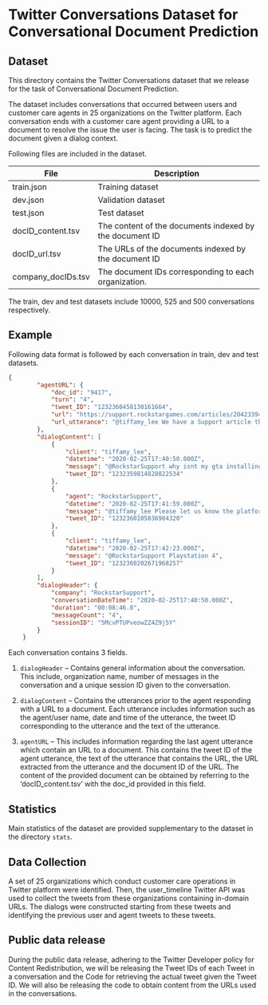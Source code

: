 # Twitter Conversations Dataset for Conversational Document Prediction

## Dataset
This directory contains the Twitter Conversations dataset that we release for the task of Conversational Document Prediction.  

The dataset includes conversations that occurred between users and customer care agents in 25 organizations on the Twitter platform. Each conversation ends with a customer care agent providing a URL to a document to resolve the issue the user is facing. The task is to predict the document given a dialog context.  

Following files are included in the dataset.

| File  | Description  |
|-------|--------------|
| train.json  | Training dataset  |
| dev.json  |  Validation dataset |
| test.json  |  Test dataset |
| docID_content.tsv  | The content of the documents indexed by the document ID  |
| docID_url.tsv  | The URLs of the documents indexed by the document ID  |
| company_docIDs.tsv  | The document IDs corresponding to each organization.  |

  
The train, dev and test datasets include 10000, 525 and 500 conversations respectively.

## Example
Following data format is followed by each conversation in train, dev and test datasets.

```json
{
        "agentURL": {
            "doc_id": "9417",
            "turn": "4",
            "tweet_ID": "1232360458130161664",
            "url": "https://support.rockstargames.com/articles/204233943/Basic-Troubleshooting-for-the-PlayStation-4-Console",
            "url_utterance": "@tiffamy_lee We have a Support article that may help with that. Please see: https://support.rockstargames.com/articles/204233943/Basic-Troubleshooting-for-the-PlayStation-4-Console *SR"
        },
        "dialogContent": [
            {
                "client": "tiffamy_lee",
                "datetime": "2020-02-25T17:40:50.000Z",
                "message": "@RockstarSupport why isnt my gta installing at all ?",
                "tweet_ID": "1232359814828822534"
            },
            {
                "agent": "RockstarSupport",
                "datetime": "2020-02-25T17:41:59.000Z",
                "message": "@tiffamy_lee Please let us know the platform you are experiencing this on so we can help further. *SR",
                "tweet_ID": "1232360105036984320"
            },
            {
                "client": "tiffamy_lee",
                "datetime": "2020-02-25T17:42:23.000Z",
                "message": "@RockstarSupport Playstation 4",
                "tweet_ID": "1232360202671968257"
            }
        ],
        "dialogHeader": {
            "company": "RockstarSupport",
            "conversationDateTime": "2020-02-25T17:40:50.000Z",
            "duration": "00:08:46.0",
            "messageCount": "4",
            "sessionID": "5McvPTUPveowZZ4Z9j5Y"
        }
    }
```

Each conversation contains 3 fields.  

1. `dialogHeader` – Contains general information about the conversation. This include, organization name, number of messages in the conversation and a unique session ID given to the conversation.  

2. `dialogContent` – Contains the utterances prior to the agent responding with a URL to a document. Each utterance includes information such as the agent/user name, date and time of the utterance, the tweet ID corresponding to the utterance and the text of the utterance.  

3. `agentURL` – This includes information regarding the last agent utterance which contain an URL to a document. This contains the tweet ID of the agent utterance, the text of the utterance that contains the URL, the URL extracted from the utterance and the document ID of the URL. The content of the provided document can be obtained by referring to the ‘docID_content.tsv’ with the doc_id provided in this field.  

## Statistics
Main statistics of the dataset are provided supplementary to the dataset in the directory `stats`.

## Data Collection
A set of 25 organizations which conduct customer care operations in Twitter platform were identified. Then, the user_timeline Twitter API was used to collect the tweets from these organizations containing in-domain URLs. The dialogs were constructed starting from these tweets and identifying the previous user and agent tweets to these tweets.

## Public data release
During the public data release, adhering to the Twitter Developer policy for Content Redistribution, we will be releasing the Tweet IDs of each Tweet in a conversation and the Code for retrieving the actual tweet given the Tweet ID. We will also be releasing the code to obtain content from the URLs used in the conversations.
